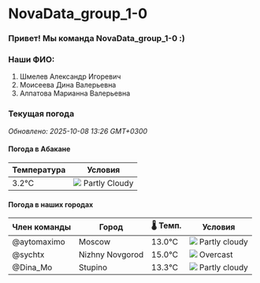 # NovaData_group_1-0
### Привет! Мы команда NovaData_group_1-0 :)

### Наши ФИО:
1. Шмелев Александр Игоревич
2. Моисеева Дина Валерьевна
3. Алпатова Марианна Валерьевна

### Текущая погода
<!-- WEATHER:START -->
_Обновлено: 2025-10-08 13:26 GMT+0300_

#### Погода в Абакане

| Температура | Условия |
|-------------|----------|
| 3.2°C     | ![](https://cdn.weatherapi.com/weather/64x64/day/116.png) Partly Cloudy |

#### Погода в наших городах

| Член команды  | Город               | 🌡️ Темп.  | Условия          |
|---------------|---------------------|-----------|--------------------|
| @aytomaximo    | Moscow              |   13.0°C | ![](https://cdn.weatherapi.com/weather/64x64/day/116.png) Partly cloudy |
| @sychtx        | Nizhny Novgorod     |   15.0°C | ![](https://cdn.weatherapi.com/weather/64x64/day/122.png) Overcast     |
| @Dina_Mo       | Stupino             |   13.3°C | ![](https://cdn.weatherapi.com/weather/64x64/day/116.png) Partly cloudy |

<!-- WEATHER:END -->
